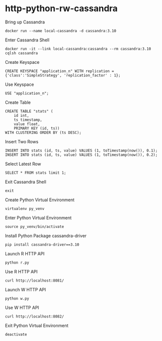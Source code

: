# http-python-rw-cassandra

Bring up Cassandra

```
docker run --name local-cassandra -d cassandra:3.10
```

Enter Cassandra Shell

```
docker run -it --link local-cassandra:cassandra --rm cassandra:3.10 cqlsh cassandra
```

Create Keyspace

```
CREATE KEYSPACE "application_n" WITH replication = {'class':'SimpleStrategy', 'replication_factor' : 1};
```

Use Keyspace

```
USE "application_n";
```

Create Table

```
CREATE TABLE "stats" (
    id int,
    ts timestamp,
    value float,
    PRIMARY KEY (id, ts))
WITH CLUSTERING ORDER BY (ts DESC);
```

Insert Two Rows

```
INSERT INTO stats (id, ts, value) VALUES (1, toTimestamp(now()), 0.1);
INSERT INTO stats (id, ts, value) VALUES (1, toTimestamp(now()), 0.2);
```

Select Latest Row

```
SELECT * FROM stats limit 1;
```

Exit Cassandra Shell

```
exit
```

Create Python Virtual Environment

```
virtualenv py_venv
```

Enter Python Virtual Environment

```
source py_venv/bin/activate
```

Install Python Package cassandra-driver

```
pip install cassandra-driver==3.10
```

Launch R HTTP API

```
python r.py
```

Use R HTTP API

```
curl http://localhost:8081/
```

Launch W HTTP API

```
python w.py
```

Use W HTTP API

```
curl http://localhost:8082/
```

Exit Python Virtual Environment

```
deactivate
```
